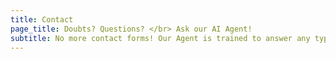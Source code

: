 ```yaml
---
title: Contact
page_title: Doubts? Questions? </br> Ask our AI Agent!
subtitle: No more contact forms! Our Agent is trained to answer any type of question you may have regarding the Juan Jaramillo AI Consulting Services, so go ahead and ask!
---
```

